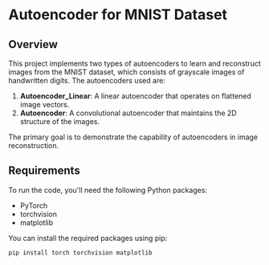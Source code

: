 # Autoencoder for MNIST Dataset

## Overview

This project implements two types of autoencoders to learn and reconstruct images from the MNIST dataset, which consists of grayscale images of handwritten digits. The autoencoders used are:

1. **Autoencoder_Linear**: A linear autoencoder that operates on flattened image vectors.
2. **Autoencoder**: A convolutional autoencoder that maintains the 2D structure of the images.

The primary goal is to demonstrate the capability of autoencoders in image reconstruction.

## Requirements

To run the code, you'll need the following Python packages:

- PyTorch
- torchvision
- matplotlib

You can install the required packages using pip:

```bash
pip install torch torchvision matplotlib
